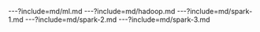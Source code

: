 ---?include=md/ml.md
---?include=md/hadoop.md
---?include=md/spark-1.md
---?include=md/spark-2.md
---?include=md/spark-3.md